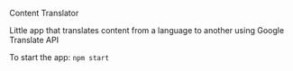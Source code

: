 Content Translator

Little app that translates content from a language to another using Google Translate API

To start the app:
```npm start```
